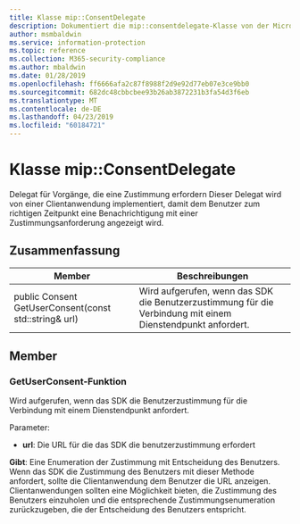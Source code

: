 ```yaml
---
title: Klasse mip::ConsentDelegate
description: Dokumentiert die mip::consentdelegate-Klasse von der Microsoft Information Protection (MIP) SDK.
author: msmbaldwin
ms.service: information-protection
ms.topic: reference
ms.collection: M365-security-compliance
ms.author: mbaldwin
ms.date: 01/28/2019
ms.openlocfilehash: ff6666afa2c87f8988f2d9e92d77eb07e3ce9bb0
ms.sourcegitcommit: 682dc48cbbcbee93b26ab3872231b3fa54d3f6eb
ms.translationtype: MT
ms.contentlocale: de-DE
ms.lasthandoff: 04/23/2019
ms.locfileid: "60184721"
---
```

# <a name="class-mipconsentdelegate"></a>Klasse mip::ConsentDelegate 
Delegat für Vorgänge, die eine Zustimmung erfordern
Dieser Delegat wird von einer Clientanwendung implementiert, damit dem Benutzer zum richtigen Zeitpunkt eine Benachrichtigung mit einer Zustimmungsanforderung angezeigt wird.
  
## <a name="summary"></a>Zusammenfassung
 Member                        | Beschreibungen                                
--------------------------------|---------------------------------------------
public Consent GetUserConsent(const std::string& url)  |  Wird aufgerufen, wenn das SDK die Benutzerzustimmung für die Verbindung mit einem Dienstendpunkt anfordert.
  
## <a name="members"></a>Member
  
### <a name="getuserconsent-function"></a>GetUserConsent-Funktion
Wird aufgerufen, wenn das SDK die Benutzerzustimmung für die Verbindung mit einem Dienstendpunkt anfordert.

Parameter:  
* **url**: Die URL für die das SDK die benutzerzustimmung erfordert



  
**Gibt**: Eine Enumeration der Zustimmung mit Entscheidung des Benutzers.
Wenn das SDK die Zustimmung des Benutzers mit dieser Methode anfordert, sollte die Clientanwendung dem Benutzer die URL anzeigen. Clientanwendungen sollten eine Möglichkeit bieten, die Zustimmung des Benutzers einzuholen und die entsprechende Zustimmungsenumeration zurückzugeben, die der Entscheidung des Benutzers entspricht.